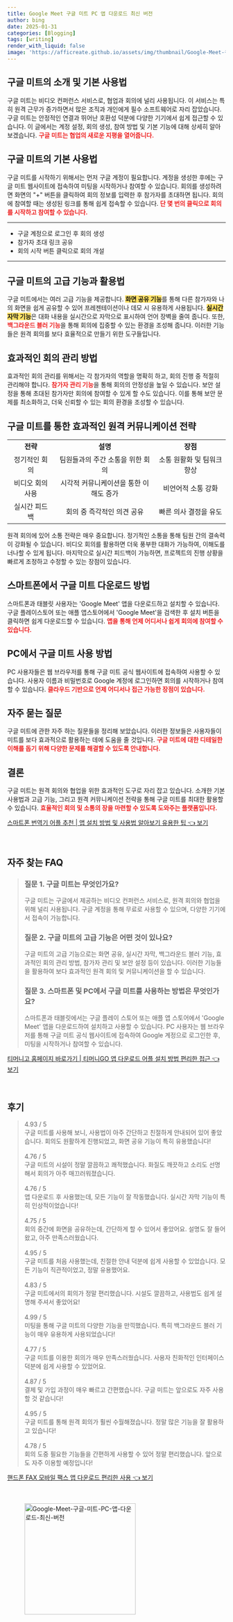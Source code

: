 ```yaml
---
title: Google Meet 구글 미트 PC 앱 다운로드 최신 버전
author: bing
date: 2025-01-31
categories: [Blogging]
tags: [writing]
render_with_liquid: false
image: 'https://afficreate.github.io/assets/img/thumbnail/Google-Meet-구글-미트-PC-앱-다운로드-최신-버전.webp'
---
```



<h2 id='구글미트소개'>구글 미트의 소개 및 기본 사용법</h2>

<p>구글 미트는 비디오 컨퍼런스 서비스로, 협업과 회의에 널리 사용됩니다. 이 서비스는 특히 원격 근무가 증가하면서 많은 조직과 개인에게 필수 소프트웨어로 자리 잡았습니다. 구글 미트는 안정적인 연결과 뛰어난 호환성 덕분에 다양한 기기에서 쉽게 접근할 수 있습니다. 이 글에서는 계정 설정, 회의 생성, 참여 방법 및 기본 기능에 대해 상세히 알아보겠습니다. <b><span style="color: #ee2323;">구글 미트는 협업의 새로운 지평을 열어줍니다.</span></b></p>

<h2 id='구글미트기본사용법'>구글 미트의 기본 사용법</h2>

<p>구글 미트를 시작하기 위해서는 먼저 구글 계정이 필요합니다. 계정을 생성한 후에는 구글 미트 웹사이트에 접속하여 미팅을 시작하거나 참여할 수 있습니다. 회의를 생성하려면 화면의 "+" 버튼을 클릭하여 회의 정보를 입력한 후 참가자를 초대하면 됩니다. 회의에 참여할 때는 생성된 링크를 통해 쉽게 접속할 수 있습니다. <b><span style="color: #ee2323;">단 몇 번의 클릭으로 회의를 시작하고 참여할 수 있습니다.</span></b></p>

<hr />

<ul>
    <li>구글 계정으로 로그인 후 회의 생성</li>
    <li>참가자 초대 링크 공유</li>
    <li>회의 시작 버튼 클릭으로 회의 개설</li>
</ul>

<hr />

<h2 id='고급기능'>구글 미트의 고급 기능과 활용법</h2>

<p>구글 미트에서는 여러 고급 기능을 제공합니다. <b><span style="background-color: #ffe066;">화면 공유 기능</span></b>를 통해 다른 참가자와 나의 화면을 쉽게 공유할 수 있어 프레젠테이션이나 데모 시 유용하게 사용됩니다. <b><span style="background-color: #ffe066;">실시간 자막 기능</span></b>은 대화 내용을 실시간으로 자막으로 표시하여 언어 장벽을 줄여 줍니다. 또한, <b><span style="color: #ee2323;">백그라운드 블러 기능</span></b>을 통해 회의에 집중할 수 있는 환경을 조성해 줍니다. 이러한 기능들은 원격 회의를 보다 효율적으로 만들기 위한 도구들입니다.</p>

<h2 id='참가자관리'>효과적인 회의 관리 방법</h2>

<p>효과적인 회의 관리를 위해서는 각 참가자의 역할을 명확히 하고, 회의 진행 중 적절히 관리해야 합니다. <b><span style="color: #ee2323;">참가자 관리 기능</span></b>을 통해 회의의 안정성을 높일 수 있습니다. 보안 설정을 통해 초대된 참가자만 회의에 참여할 수 있게 할 수도 있습니다. 이를 통해 보안 문제를 최소화하고, 더욱 신뢰할 수 있는 회의 환경을 조성할 수 있습니다.</p>

<h2 id='원격커뮤니케이션전략'>구글 미트를 통한 효과적인 원격 커뮤니케이션 전략</h2>

<table>
    <tr>
        <td style="text-align: center; height: 17px;"><b>전략</b></td>
        <td style="text-align: center; height: 17px;"><b>설명</b></td>
        <td style="text-align: center; height: 17px;"><b>장점</b></td>
    </tr>
    <tr>
        <td style="text-align: center; height: 17px;">정기적인 회의</td>
        <td style="text-align: center; height: 17px;">팀원들과의 주간 소통을 위한 회의</td>
        <td style="text-align: center; height: 17px;">소통 원활화 및 팀워크 향상</td>
    </tr>
    <tr>
        <td style="text-align: center; height: 17px;">비디오 회의 사용</td>
        <td style="text-align: center; height: 17px;">시각적 커뮤니케이션을 통한 이해도 증가</td>
        <td style="text-align: center; height: 17px;">비언어적 소통 강화</td>
    </tr>
    <tr>
        <td style="text-align: center; height: 17px;">실시간 피드백</td>
        <td style="text-align: center; height: 17px;">회의 중 즉각적인 의견 공유</td>
        <td style="text-align: center; height: 17px;">빠른 의사 결정을 유도</td>
    </tr>
</table>

<p>원격 회의에 있어 소통 전략은 매우 중요합니다. 정기적인 소통을 통해 팀원 간의 결속력이 강화될 수 있습니다. 비디오 회의를 활용하면 더욱 풍부한 대화가 가능하여, 이해도를 너나할 수 있게 됩니다. 마지막으로 실시간 피드백이 가능하면, 프로젝트의 진행 상황을 빠르게 조정하고 수정할 수 있는 장점이 있습니다.</p>

<h2 id='다운로드방법'>스마트폰에서 구글 미트 다운로드 방법</h2>

<p>스마트폰과 태블릿 사용자는 'Google Meet' 앱을 다운로드하고 설치할 수 있습니다. 구글 플레이스토어 또는 애플 앱스토어에서 'Google Meet'을 검색한 후 설치 버튼을 클릭하면 쉽게 다운로드할 수 있습니다. <b><span style="color: #ee2323;">앱을 통해 언제 어디서나 쉽게 회의에 참여할 수 있습니다.</span></b></p>

<h2 id='PC에서의사용방법'>PC에서 구글 미트 사용 방법</h2>

<p>PC 사용자들은 웹 브라우저를 통해 구글 미트 공식 웹사이트에 접속하여 사용할 수 있습니다. 사용자 이름과 비밀번호로 Google 계정에 로그인하면 회의를 시작하거나 참여할 수 있습니다. <b><span style="color: #ee2323;">클라우드 기반으로 언제 어디서나 접근 가능한 장점이 있습니다.</span></b></p>

<h2 id='자주하는질문'>자주 묻는 질문</h2>

<p>구글 미트에 관한 자주 하는 질문들을 정리해 보았습니다. 이러한 정보들은 사용자들이 미트를 보다 효과적으로 활용하는 데에 도움을 줄 것입니다. <b><span style="color: #ee2323;">구글 미트에 대한 디테일한 이해를 돕기 위해 다양한 문제를 해결할 수 있도록 안내합니다.</span></b></p>

<h2 id='결론'>결론</h2>

<p>구글 미트는 원격 회의와 협업을 위한 효과적인 도구로 자리 잡고 있습니다. 소개한 기본 사용법과 고급 기능, 그리고 원격 커뮤니케이션 전략을 통해 구글 미트를 최대한 활용할 수 있습니다. <b><span style="color: #ee2323;">효율적인 회의 및 소통의 장을 마련할 수 있도록 도와주는 플랫폼입니다.</span></b></p>


<p><a class="click-button" title="스마트폰 번역기 어플 추천 | 앱 설치 방법 및 사용법 알아보기 유용한 팁" href="https://afficreate.github.io/posts/%EC%8A%A4%EB%A7%88%ED%8A%B8%ED%8F%B0-%EB%B2%88%EC%97%AD%EA%B8%B0-%EC%96%B4%ED%94%8C-%EC%B6%94%EC%B2%9C-%EC%95%B1-%EC%84%A4%EC%B9%98-%EB%B0%A9%EB%B2%95-%EB%B0%8F-%EC%82%AC%EC%9A%A9%EB%B2%95-%EC%95%8C%EC%95%84%EB%B3%B4%EA%B8%B0-%EC%9C%A0%EC%9A%A9%ED%95%9C-%ED%8C%81/" rel="dofollow">스마트폰 번역기 어플 추천 | 앱 설치 방법 및 사용법 알아보기 유용한 팁 👈 보기</a></p><br>
<h2 id='자주_찾는_FAQ'>자주 찾는 FAQ</h2>
<div itemscope="" itemtype="https://schema.org/FAQPage">
  <blockquote>
    <div itemscope="" itemprop="mainEntity" itemtype="https://schema.org/Question">
      <h3 itemprop="name">질문 1. 구글 미트는 무엇인가요?</h3>
      <div itemscope="" itemprop="acceptedAnswer" itemtype="https://schema.org/Answer">
        <span itemprop="text">
          <p>구글 미트는 구글에서 제공하는 비디오 컨퍼런스 서비스로, 원격 회의와 협업을 위해 널리 사용됩니다. 구글 계정을 통해 무료로 사용할 수 있으며, 다양한 기기에서 접속이 가능합니다.</p>
        </span>
      </div>
    </div>
    <div itemscope="" itemprop="mainEntity" itemtype="https://schema.org/Question">
      <h3 itemprop="name">질문 2. 구글 미트의 고급 기능은 어떤 것이 있나요?</h3>
      <div itemscope="" itemprop="acceptedAnswer" itemtype="https://schema.org/Answer">
        <span itemprop="text">
          <p>구글 미트의 고급 기능으로는 화면 공유, 실시간 자막, 백그라운드 블러 기능, 효과적인 회의 관리 방법, 참가자 관리 및 보안 설정 등이 있습니다. 이러한 기능들을 활용하여 보다 효과적인 원격 회의 및 커뮤니케이션을 할 수 있습니다.</p>
        </span>
      </div>
    </div>
    <div itemscope="" itemprop="mainEntity" itemtype="https://schema.org/Question">
      <h3 itemprop="name">질문 3. 스마트폰 및 PC에서 구글 미트를 사용하는 방법은 무엇인가요?</h3>
      <div itemscope="" itemprop="acceptedAnswer" itemtype="https://schema.org/Answer">
        <span itemprop="text">
          <p>스마트폰과 태블릿에서는 구글 플레이 스토어 또는 애플 앱 스토어에서 'Google Meet' 앱을 다운로드하여 설치하고 사용할 수 있습니다. PC 사용자는 웹 브라우저를 통해 구글 미트 공식 웹사이트에 접속하여 Google 계정으로 로그인한 후, 미팅을 시작하거나 참여할 수 있습니다.</p>
        </span>
      </div>
    </div>
  </blockquote>
</div>
<p><a class="click-button" title="티머니고 홈페이지 바로가기 | 티머니GO 앱 다운로드 어플 설치 방법 편리한 접근" href="https://afficreate.github.io/posts/%ED%8B%B0%EB%A8%B8%EB%8B%88%EA%B3%A0-%ED%99%88%ED%8E%98%EC%9D%B4%EC%A7%80-%EB%B0%94%EB%A1%9C%EA%B0%80%EA%B8%B0-%ED%8B%B0%EB%A8%B8%EB%8B%88GO-%EC%95%B1-%EB%8B%A4%EC%9A%B4%EB%A1%9C%EB%93%9C-%EC%96%B4%ED%94%8C-%EC%84%A4%EC%B9%98-%EB%B0%A9%EB%B2%95-%ED%8E%B8%EB%A6%AC%ED%95%9C-%EC%A0%91%EA%B7%BC/" rel="dofollow">티머니고 홈페이지 바로가기 | 티머니GO 앱 다운로드 어플 설치 방법 편리한 접근 👈 보기</a></p><br>
<h2 id='후기'>후기</h2>
<div itemscope itemtype="https://schema.org/Product">
  <blockquote>
  <div itemprop="review" itemscope itemtype="https://schema.org/Review">
      <div itemprop="reviewRating" itemscope itemtype="https://schema.org/Rating"> <span itemprop="ratingValue">4.93</span> / <span itemprop="bestRating">5</span> </div>
      <span itemprop="reviewBody">구글 미트를 사용해 보니, 사용법이 아주 간단하고 친절하게 안내되어 있어 좋았습니다. 회의도 원활하게 진행되었고, 화면 공유 기능이 특히 유용했습니다!</span>
  </div>
  <br>
  <div itemprop="review" itemscope itemtype="https://schema.org/Review">
      <div itemprop="reviewRating" itemscope itemtype="https://schema.org/Rating"> <span itemprop="ratingValue">4.76</span> / <span itemprop="bestRating">5</span> </div>
      <span itemprop="reviewBody">구글 미트의 시설이 정말 깔끔하고 쾌적했습니다. 화질도 깨끗하고 소리도 선명해서 회의가 아주 매끄러워졌습니다.</span>
  </div>
  <br>
  <div itemprop="review" itemscope itemtype="https://schema.org/Review">
      <div itemprop="reviewRating" itemscope itemtype="https://schema.org/Rating"> <span itemprop="ratingValue">4.76</span> / <span itemprop="bestRating">5</span> </div>
      <span itemprop="reviewBody">앱 다운로드 후 사용했는데, 모든 기능이 잘 작동했습니다. 실시간 자막 기능이 특히 인상적이었습니다!</span>
  </div>
  <br>
  <div itemprop="review" itemscope itemtype="https://schema.org/Review">
      <div itemprop="reviewRating" itemscope itemtype="https://schema.org/Rating"> <span itemprop="ratingValue">4.75</span> / <span itemprop="bestRating">5</span> </div>
      <span itemprop="reviewBody">회의 중간에 화면을 공유하는데, 간단하게 할 수 있어서 좋았어요. 설명도 잘 들어왔고, 아주 만족스러웠습니다.</span>
  </div>
  <br>
  <div itemprop="review" itemscope itemtype="https://schema.org/Review">
      <div itemprop="reviewRating" itemscope itemtype="https://schema.org/Rating"> <span itemprop="ratingValue">4.95</span> / <span itemprop="bestRating">5</span> </div>
      <span itemprop="reviewBody">구글 미트를 처음 사용했는데, 친절한 안내 덕분에 쉽게 사용할 수 있었습니다. 모든 기능이 직관적이었고, 정말 유용했어요.</span>
  </div>
  <br>
  <div itemprop="review" itemscope itemtype="https://schema.org/Review">
      <div itemprop="reviewRating" itemscope itemtype="https://schema.org/Rating"> <span itemprop="ratingValue">4.83</span> / <span itemprop="bestRating">5</span> </div>
      <span itemprop="reviewBody">구글 미트에서의 회의가 정말 편리했습니다. 시설도 깔끔하고, 사용법도 쉽게 설명해 주셔서 좋았어요!</span>
  </div>
  <br>
  <div itemprop="review" itemscope itemtype="https://schema.org/Review">
      <div itemprop="reviewRating" itemscope itemtype="https://schema.org/Rating"> <span itemprop="ratingValue">4.99</span> / <span itemprop="bestRating">5</span> </div>
      <span itemprop="reviewBody">미팅을 통해 구글 미트의 다양한 기능을 만끽했습니다. 특히 백그라운드 블러 기능이 매우 유용하게 사용되었습니다!</span>
  </div>
  <br>
  <div itemprop="review" itemscope itemtype="https://schema.org/Review">
      <div itemprop="reviewRating" itemscope itemtype="https://schema.org/Rating"> <span itemprop="ratingValue">4.77</span> / <span itemprop="bestRating">5</span> </div>
      <span itemprop="reviewBody">구글 미트를 이용한 회의가 매우 만족스러웠습니다. 사용자 친화적인 인터페이스 덕분에 쉽게 사용할 수 있었어요.</span>
  </div>
  <br>
  <div itemprop="review" itemscope itemtype="https://schema.org/Review">
      <div itemprop="reviewRating" itemscope itemtype="https://schema.org/Rating"> <span itemprop="ratingValue">4.87</span> / <span itemprop="bestRating">5</span> </div>
      <span itemprop="reviewBody">결제 및 가입 과정이 매우 빠르고 간편했습니다. 구글 미트는 앞으로도 자주 사용할 것 같습니다!</span>
  </div>
  <br>
  <div itemprop="review" itemscope itemtype="https://schema.org/Review">
      <div itemprop="reviewRating" itemscope itemtype="https://schema.org/Rating"> <span itemprop="ratingValue">4.95</span> / <span itemprop="bestRating">5</span> </div>
      <span itemprop="reviewBody">구글 미트를 통해 원격 회의가 훨씬 수월해졌습니다. 정말 많은 기능을 잘 활용하고 있습니다!</span>
  </div>
  <br>
  <div itemprop="review" itemscope itemtype="https://schema.org/Review">
      <div itemprop="reviewRating" itemscope itemtype="https://schema.org/Rating"> <span itemprop="ratingValue">4.78</span> / <span itemprop="bestRating">5</span> </div>
      <span itemprop="reviewBody">회의 도중 필요한 기능들을 간편하게 사용할 수 있어 정말 편리했습니다. 앞으로도 자주 이용할 예정입니다!</span>
  </div>
  </blockquote>
</div>
<p><a class="click-button" title="핸드폰 FAX 모바일 팩스 앱 다운로드 편리한 사용" href="https://afficreate.github.io/posts/%ED%95%B8%EB%93%9C%ED%8F%B0-FAX-%EB%AA%A8%EB%B0%94%EC%9D%BC-%ED%8C%A9%EC%8A%A4-%EC%95%B1-%EB%8B%A4%EC%9A%B4%EB%A1%9C%EB%93%9C-%ED%8E%B8%EB%A6%AC%ED%95%9C-%EC%82%AC%EC%9A%A9/" rel="dofollow">핸드폰 FAX 모바일 팩스 앱 다운로드 편리한 사용 👈 보기</a></p><br>
<figure class="image"><img src="https://afficreate.github.io/assets/img/thumbnail/Google-Meet-구글-미트-PC-앱-다운로드-최신-버전.webp" alt="Google-Meet-구글-미트-PC-앱-다운로드-최신-버전" width="256" height="256"></figure>